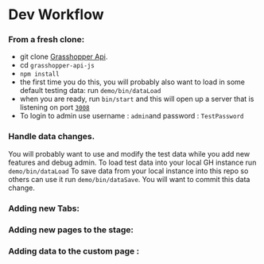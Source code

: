 # Dev Workflow

### From a fresh clone:
* git clone [Grasshopper Api](https://github.com/Solid-Interactive/grasshopper-api-js).
* cd `grasshopper-api-js`
* `npm install`
* the first time you do this, you will probably also want to load in some default testing data: run `demo/bin/dataLoad`
* when you are ready, run `bin/start` and this will open up a server that is listening on port [`3008`](http://localhost:3008/admin/login)
* To login to admin use username : `admin`and password : `TestPassword`

### Handle data changes.
You will probably want to use and modify the test data while you add new features and debug admin.
To load test data into your local GH instance run `demo/bin/dataLoad`
To save data from your local instance into this repo so others can use it run `demo/bin/dataSave`. You will want to commit this data change.

### Adding new Tabs:

### Adding new pages to the stage:

### Adding data to the custom page :

